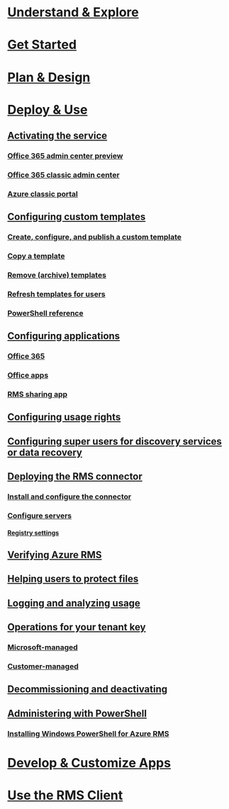 # [Understand & Explore](/rights-management/understand-explore/azure-rights-management)
# [Get Started](/rights-management/get-started/requirements-for-azure-rights-management)
# [Plan & Design](/rights-management/plan-design/azure-rights-management-deployment-roadmap)
# [Deploy & Use](./activating-azure-rights-management.md)
## [Activating the service](./activating-azure-rights-management.md)
### [Office 365 admin center preview](./activating-azure-rights-management-o365preview.md)
### [Office 365 classic admin center](./activating-azure-rights-management-o365classic.md)
### [Azure classic portal](./activating-azure-rights-management-azure.md)
## [Configuring custom templates](./configure-custom-templates-for-azure-rights-management.md)
### [Create, configure, and publish a custom template](./configure-custom-templates-for-azure-rights-management-create-template.md) 
### [Copy a template](./configure-custom-templates-for-azure-rights-management-copy-template.md)
### [Remove (archive) templates](./configure-custom-templates-for-azure-rights-management-remove-template.md) 
### [Refresh templates for users](./configure-custom-templates-for-azure-rights-management-refresh-templates.md)
### [PowerShell reference](./configure-custom-templates-for-azure-rights-management-powershell.md)
## [Configuring applications](./configuring-applications-for-azure-rights-management.md)
### [Office 365](./o365-configure-for-clients-online-services.md)
### [Office apps](./office-2016-2013-configure-for-clients.md)
### [RMS sharing app](./sharing-app-install-configure.md)
## [Configuring usage rights](./configuring-usage-rights-for-azure-rights-management.md)
## [Configuring super users for discovery services or data recovery](./configuring-super-users-for-azure-rights-management-and-discovery-services-or-data-recovery.md)
## [Deploying the RMS connector](./deploying-the-azure-rights-management-connector.md)
### [Install and configure the connector](./install-and-configure-the-rms-connector.md)
### [Configure servers](./configure-servers-for-the-rms-connector.md)
#### [Registry settings](./registry-settings-rms-connector.md)
## [Verifying Azure RMS](./verifying-azure-rights-management.md)
## [Helping users to protect files](./helping-users-to-protect-files-by-using-azure-rights-management.md)
## [Logging and analyzing usage](./logging-and-analyzing-azure-rights-management-usage.md)
## [Operations for your tenant key](./operations-for-your-azure-rights-management-tenant-key.md)
### [Microsoft-managed](./operations-for-your-azure-rights-management-tenant-key-microsoft-managed.md)
### [Customer-managed](./operations-for-your-azure-rights-management-tenant-key-customer-managed.md)
## [Decommissioning and deactivating](./decommissioning-and-deactivating-azure-rights-management.md)
## [Administering with PowerShell](./administering-azure-rights-management-with-powershell.md)
### [Installing Windows PowerShell for Azure RMS](./installing-windows-powershell-for-azure-rights-management.md)
# [Develop & Customize Apps](/rights-management/develop/developers-guide)
# [Use the RMS Client](/rights-management/rms-client/rights-management-rms-client)
